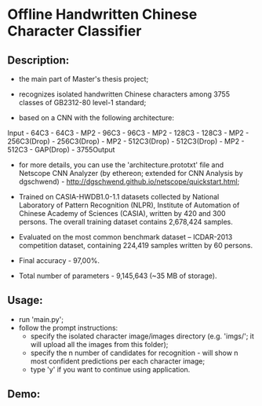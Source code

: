 # Offline Handwritten Chinese Character Classifier
## Description:
- the main part of Master's thesis project;

- recognizes isolated handwritten Chinese characters among 3755 classes of GB2312-80 level-1 standard;

- based on a CNN with the following architecture:

Input - 64C3 - 64C3 - MP2 - 96C3 - 96C3 - MP2 - 128C3 - 128C3 - MP2 - 256C3(Drop) - 256C3(Drop) - MP2 - 512C3(Drop) - 512C3(Drop) - MP2 -
512C3 - GAP(Drop) - 3755Output

 - for more details, you can use the 'architecture.prototxt' file and Netscope CNN Analyzer (by ethereon; extended for CNN Analysis by dgschwend) - http://dgschwend.github.io/netscope/quickstart.html;

- Trained on CASIA-HWDB1.0-1.1 datasets collected by National Laboratory of Pattern Recognition (NLPR), Institute of Automation of Chinese Academy of Sciences (CASIA), written by 420 and 300 persons. The overall training dataset contains 2,678,424 samples.

- Evaluated on the most common benchmark dataset – ICDAR-2013 competition dataset, containing 224,419 samples written by 60 persons.

- Final accuracy - 97,00%.

- Total number of parameters - 9,145,643 (~35 MB of storage).


## Usage:
 - run 'main.py';
 - follow the prompt instructions:
    - specify the isolated character image/images directory (e.g. 'imgs/'; it will upload all the images from this folder);
    - specify the n number of candidates for recognition - will show n most confident predictions per each character image;
    - type 'y' if you want to continue using application.
    

## Demo:
